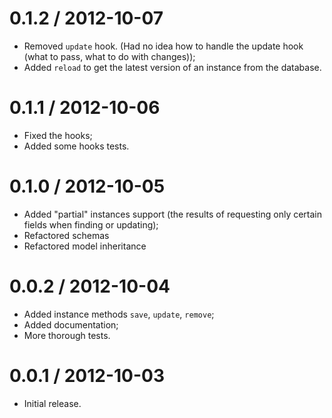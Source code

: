 # 0.1.2 / 2012-10-07

- Removed `update` hook. (Had no idea how to handle the update hook (what to pass, what to do with changes));
- Added `reload` to get the latest version of an instance from the database.

# 0.1.1 / 2012-10-06

- Fixed the hooks;
- Added some hooks tests.

# 0.1.0 / 2012-10-05

- Added "partial" instances support (the results of requesting only certain fields when finding or updating);
- Refactored schemas
- Refactored model inheritance

# 0.0.2 / 2012-10-04

- Added instance methods `save`, `update`, `remove`;
- Added documentation;
- More thorough tests.

# 0.0.1 / 2012-10-03

- Initial release.